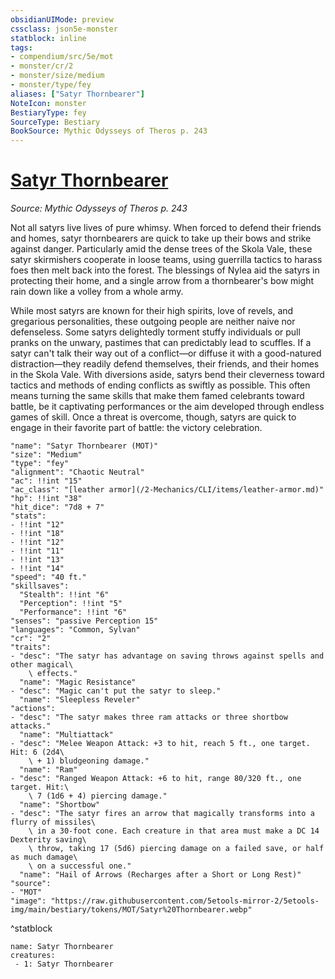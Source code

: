 ```yaml
---
obsidianUIMode: preview
cssclass: json5e-monster
statblock: inline
tags:
- compendium/src/5e/mot
- monster/cr/2
- monster/size/medium
- monster/type/fey
aliases: ["Satyr Thornbearer"]
NoteIcon: monster
BestiaryType: fey
SourceType: Bestiary
BookSource: Mythic Odysseys of Theros p. 243
---
```

# [Satyr Thornbearer](2-Mechanics\CLI\bestiary\fey/satyr-thornbearer-mot.md)
*Source: Mythic Odysseys of Theros p. 243*  

Not all satyrs live lives of pure whimsy. When forced to defend their friends and homes, satyr thornbearers are quick to take up their bows and strike against danger. Particularly amid the dense trees of the Skola Vale, these satyr skirmishers cooperate in loose teams, using guerrilla tactics to harass foes then melt back into the forest. The blessings of Nylea aid the satyrs in protecting their home, and a single arrow from a thornbearer's bow might rain down like a volley from a whole army.

While most satyrs are known for their high spirits, love of revels, and gregarious personalities, these outgoing people are neither naive nor defenseless. Some satyrs delightedly torment stuffy individuals or pull pranks on the unwary, pastimes that can predictably lead to scuffles. If a satyr can't talk their way out of a conflict—or diffuse it with a good-natured distraction—they readily defend themselves, their friends, and their homes in the Skola Vale. With diversions aside, satyrs bend their cleverness toward tactics and methods of ending conflicts as swiftly as possible. This often means turning the same skills that make them famed celebrants toward battle, be it captivating performances or the aim developed through endless games of skill. Once a threat is overcome, though, satyrs are quick to engage in their favorite part of battle: the victory celebration.

```statblock
"name": "Satyr Thornbearer (MOT)"
"size": "Medium"
"type": "fey"
"alignment": "Chaotic Neutral"
"ac": !!int "15"
"ac_class": "[leather armor](/2-Mechanics/CLI/items/leather-armor.md)"
"hp": !!int "38"
"hit_dice": "7d8 + 7"
"stats":
- !!int "12"
- !!int "18"
- !!int "12"
- !!int "11"
- !!int "13"
- !!int "14"
"speed": "40 ft."
"skillsaves":
  "Stealth": !!int "6"
  "Perception": !!int "5"
  "Performance": !!int "6"
"senses": "passive Perception 15"
"languages": "Common, Sylvan"
"cr": "2"
"traits":
- "desc": "The satyr has advantage on saving throws against spells and other magical\
    \ effects."
  "name": "Magic Resistance"
- "desc": "Magic can't put the satyr to sleep."
  "name": "Sleepless Reveler"
"actions":
- "desc": "The satyr makes three ram attacks or three shortbow attacks."
  "name": "Multiattack"
- "desc": "Melee Weapon Attack: +3 to hit, reach 5 ft., one target. Hit: 6 (2d4\
    \ + 1) bludgeoning damage."
  "name": "Ram"
- "desc": "Ranged Weapon Attack: +6 to hit, range 80/320 ft., one target. Hit:\
    \ 7 (1d6 + 4) piercing damage."
  "name": "Shortbow"
- "desc": "The satyr fires an arrow that magically transforms into a flurry of missiles\
    \ in a 30-foot cone. Each creature in that area must make a DC 14 Dexterity saving\
    \ throw, taking 17 (5d6) piercing damage on a failed save, or half as much damage\
    \ on a successful one."
  "name": "Hail of Arrows (Recharges after a Short or Long Rest)"
"source":
- "MOT"
"image": "https://raw.githubusercontent.com/5etools-mirror-2/5etools-img/main/bestiary/tokens/MOT/Satyr%20Thornbearer.webp"
```
^statblock

```encounter-table
name: Satyr Thornbearer
creatures:
 - 1: Satyr Thornbearer
```